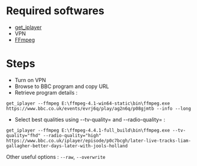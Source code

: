 # Required softwares

* [get_iplayer](https://github.com/get-iplayer/get_iplayer_win32/releases/)
* VPN
* [FFmpeg](https://ffmpeg.org/download.html#build-windows)

# Steps

* Turn on VPN
* Browse to BBC program and copy URL
* Retrieve program details :

`get_iplayer --ffmpeg E:\ffmpeg-4.1-win64-static\bin\ffmpeg.exe https://www.bbc.co.uk/events/evrj6q/play/ag2n6q/p08gjmtb --info --long`
* Select best qualities using --tv-quality= and --radio-quality= :

`get_iplayer --ffmpeg E:\ffmpeg-4.4.1-full_build\bin\ffmpeg.exe --tv-quality="fhd" --radio-quality="high" https://www.bbc.co.uk/iplayer/episode/p0c7bcgh/later-live-tracks-liam-gallagher-better-days-later-with-jools-holland`

Other useful options : `--raw`, `--overwrite`
